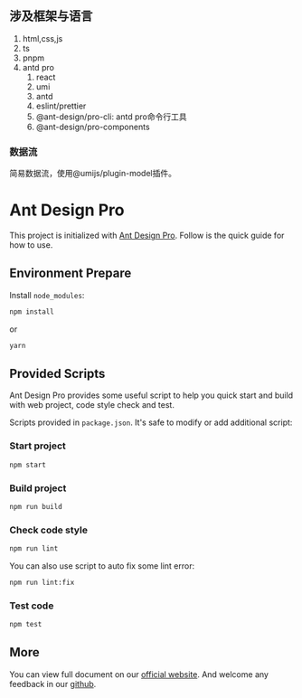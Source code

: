 ## 涉及框架与语言

1. html,css,js
2. ts
3. pnpm
4. antd pro
   1. react
   2. umi
   3. antd
   4. eslint/prettier
   5. @ant-design/pro-cli: antd pro命令行工具
   6. @ant-design/pro-components

### 数据流

简易数据流，使用@umijs/plugin-model插件。

# Ant Design Pro

This project is initialized with [Ant Design Pro](https://pro.ant.design). Follow is the quick guide for how to use.

## Environment Prepare

Install `node_modules`:

```bash
npm install
```

or

```bash
yarn
```

## Provided Scripts

Ant Design Pro provides some useful script to help you quick start and build with web project, code style check and
test.

Scripts provided in `package.json`. It's safe to modify or add additional script:

### Start project

```bash
npm start
```

### Build project

```bash
npm run build
```

### Check code style

```bash
npm run lint
```

You can also use script to auto fix some lint error:

```bash
npm run lint:fix
```

### Test code

```bash
npm test
```

## More

You can view full document on our [official website](https://pro.ant.design). And welcome any feedback in
our [github](https://github.com/ant-design/ant-design-pro).
